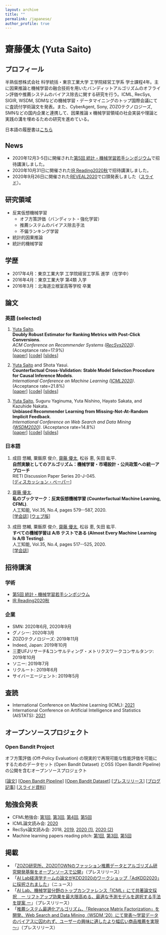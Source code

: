 ```yaml
---
layout: archive
title: ""
permalink: /japanese/
author_profile: true
---
```


# 齋藤優太 (Yuta Saito)

## プロフィール
半熟仮想株式会社 科学統括・東京工業大学 工学院経営工学系 学士課程4年。主に因果推論と機械学習の融合技術を用いたバンディットアルゴリズムのオフライン評価や推薦システムのバイアス除去に関する研究を行う。ICML, RecSys, SIGIR, WSDM, SDMなどの機械学習・データマイニングのトップ国際会議にてに査読付学術論文を発表。また、CyberAgent, Sony, ZOZOテクノロジーズ, SMNなどの国内企業と連携して、因果推論 x 機械学習領域の社会実装や理論と実践の溝を埋めるための研究を進めている。

日本語の履歴書は[こちら](https://usaito.github.io/files/rireki.pdf)

## News
- 2020年12月3-5日に開催された[第5回 統計・機械学習若手シンポジウム](https://sites.google.com/view/statsmlsymposium20/)で招待講演しました。
- 2020年10月31日に開催された[IR Reading2020秋](https://sigir.jp/post/2020-10-31-irreading_2020fall/)で招待講演しました。
- 2020年9月26日に開催された[REVEAL2020](https://sites.google.com/view/reveal2020/home?authuser=0)で口頭発表しました（[スライド](https://usaito.github.io/files/REVEAL2020_OpenBandit_slides.pdf)）。

## 研究領域
- 反実仮想機械学習
  - オフ方策評価（バンディット・強化学習）
  - 推薦システムのバイアス除去手法
  - 不偏ランキング学習
- 統計的因果推論
- 統計的機械学習

## 学歴
- 2017年4月：東京工業大学 工学院経営工学系 進学（在学中）
- 2016年4月：東京工業大学 第4類 入学
- 2016年3月：北海道立根室高等学校 卒業


## 論文

### 英語 (selected)

1. <u>Yuta Saito</u>. <br>
**Doubly Robust Estimator for Ranking Metrics with Post-Click Conversions**. <br>
_ACM Conference on Recommender Systems ([RecSys2020](https://recsys.acm.org/recsys20/))_. (Acceptance rate=17.9%) <br>
[[paper](https://dl.acm.org/doi/abs/10.1145/3383313.3412262)] [[code](https://github.com/usaito/dr-ranking-metric)] [[slides](https://usaito.github.io/files/RecSys2020_DRMetric_slides.pdf)] <br>

1. <u>Yuta Saito</u> and Shota Yasui. <br>
**Counterfactual Cross-Validation: Stable Model Selection Procedure for Causal Inference Models**. <br>
_International Conference on Machine Learning ([ICML2020](https://icml.cc/))_. (Acceptance rate=21.8%)<br>
[[paper](http://proceedings.mlr.press/v119/saito20a.html)] [[code](https://github.com/usaito/counterfactual-cv)] [[slides](https://usaito.github.io/files/ICML2020_CFCV_slides.pdf)] <br>

1. <u>Yuta Saito</u>, Suguru Yaginuma, Yuta Nishino, Hayato Sakata, and Kazuhide Nakata. <br>
**Unbiased Recommender Learning from Missing-Not-At-Random Implicit Feedback**. <br>
_International Conference on Web Search and Data Mining ([WSDM2020](http://www.wsdm-conference.org/2020/registration.php))_. (Acceptance rate=14.8%) <br>
[[paper](https://dl.acm.org/doi/abs/10.1145/3336191.3371783)] [[code](https://github.com/usaito/unbiased-implicit-rec-real)] [[slides](https://usaito.github.io/files/WSDM2020_RELMF_slides.pdf)]

### 日本語

1. 成田 悠輔, 粟飯原 俊介, <u>齋藤 優太</u>, 松谷 恵, 矢田 紘平. <br>
**自然実験としてのアルゴリズム：機械学習・市場設計・公共政策への統一アプローチ** <br>
RIETI Discussion Paper Series 20-J-045. <br>
[[ディスカッション・ペーパー](https://www.rieti.go.jp/jp/publications/summary/20120010.html)]

1. <u>齋藤 優太</u>.  <br>
**私のブックマーク：反実仮想機械学習 (Counterfactual Machine Learning, CFML)**. <br>
人工知能, Vol.35, No.4, pages 579--587, 2020. <br>
[[学会誌](https://jsai.ixsq.nii.ac.jp/ej/?action=pages_view_main&active_action=repository_view_main_item_detail&item_id=10768&item_no=1&page_id=13&block_id=23)] [[ウェブ版](https://www.ai-gakkai.or.jp/my-bookmark_vol35-no4/)]

1. 成田 悠輔, 粟飯原 俊介, <u>齋藤 優太</u>, 松谷 恵, 矢田 紘平. <br>
**すべての機械学習は A/B テストである (Almost Every Machine Learning Is A/B Testing)**. <br>
人工知能, Vol.35, No.4, pages 517--525, 2020. <br>
[[学会誌](https://jsai.ixsq.nii.ac.jp/ej/?action=pages_view_main&active_action=repository_view_main_item_detail&item_id=10761&item_no=1&page_id=13&block_id=23)]


## 招待講演

### 学術
- [第5回 統計・機械学習若手シンポジウム](https://sites.google.com/view/statsmlsymposium20/)
- [IR Reading2020秋](https://sigir.jp/post/2020-10-31-irreading_2020fall/)

### 企業

- SMN: 2020年6月, 2020年9月
- グノシー: 2020年3月
- ZOZOテクノロジーズ: 2019年11月
- Indeed, Japan: 2019年10月
- 三菱UFJリサーチ&コンサルティング・メトリクスワークコンサルタンツ: 2019年10月
- ソニー: 2019年7月
- リクルート: 2019年6月
- サイバーエージェント: 2019年5月

## 査読
- International Conference on Machine Learning (ICML): [2021](https://icml.cc/Conferences/2021)
- International Conference on Artificial Intelligence and Statistics (AISTATS): [2021](http://www.aistats.org/aistats2021/)

## オープンソースプロジェクト

### Open Bandit Project

オフ方策評価 (Off-Policy Evaluation) の現実的で再現可能な性能評価を可能にするためのデータセット (Open Bandit Dataset) とOSS (Open Bandit Pipeline) の公開を含むオープンソースプロジェクト

[[論文](https://arxiv.org/abs/2008.07146)]
[[Open Bandit Pipeline](https://github.com/st-tech/zr-obp)]
[[Open Bandit Dataset](https://research.zozo.com/data.html)]
[[プレスリリース](https://corp.zozo.com/news/20200818-11223/)]
[[ブログ記事](https://techblog.zozo.com/entry/openbanditproject)]
[[スライド資料](https://speakerdeck.com/usaito/off-policy-evaluationfalseji-chu-toopen-bandit-dataset-and-pipelinefalseshao-jie)]


## 勉強会発表
- CFML勉強会: [第1回](https://cfml.connpass.com/event/128714/), [第3回](https://cfml.connpass.com/event/150818/), [第4回](https://cfml.connpass.com/event/155167/), [第5回](https://cfml.connpass.com/event/183154/)
- ICML論文読み会: [2020](https://cfml.connpass.com/event/179600/)
- RecSys論文読み会: 2018, [2019](https://connpass.com/event/148001/), [2020 (1)](https://connpass.com/event/184183/), [2020 (2)](https://connpass.com/event/189192/)
- Machine learning papers reading pitch: [第1回](https://machine-learning-pitch.connpass.com/event/127956/), [第3回](https://machine-learning-pitch.connpass.com/event/130999/), [第5回](https://machine-learning-pitch.connpass.com/event/137427/)

## 掲載
- 「[ZOZO研究所、ZOZOTOWNのファッション推薦データとアルゴリズム研究開発基盤をオープンソースで公開](https://corp.zozo.com/news/20200818-11223/)」（プレスリリース）
- 「[AI Lab経済学チームの論文がKDD2020のワークショップ「AdKDD2020」に採択されました](https://www.cyberagent.co.jp/techinfo/news/detail/id=24978)」（ニュース）
- 「[AI Lab、機械学習分野のトップカンファレンス「ICML」にて共著論文採択　ー リフトアップ効果を最大限高める、最適な予測モデルを選択する手法を提案 ー](https://www.cyberagent.co.jp/news/detail/id=24892)」（プレスリリース）
- 「[推薦システム最適化アルゴリズム、「Relevance Matrix Factorization」を開発、Web Search and Data Mining（WSDM ’20）にて発表～学習データのバイアスに囚われず、ユーザーの興味に適したより幅広い商品推薦を実現～](https://www.so-netmedia.jp/topics/news-2020-pr_release_20200205/)」（プレスリリース）
